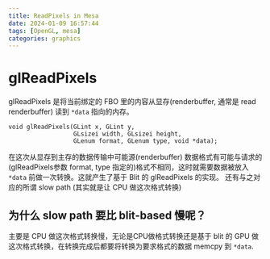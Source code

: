 ```yaml
---
title: ReadPixels in Mesa
date: 2024-01-09 16:57:44
tags: [OpenGL, mesa]
categories: graphics
---
```


# glReadPixels

glReadPixels 是将当前绑定的 FBO 里的内容从显存(renderbuffer, 通常是 read renderbuffer) 读到 `*data` 指向的内存。

```
void glReadPixels(GLint x, GLint y,
                  GLsizei width, GLsizei height,
                  GLenum format, GLenum type, void *data);
```

<!--more-->

在这次从显存到主存的数据传输中可能源(renderbuffer) 数据格式有可能与请求的(glReadPixels参数 format, type 指定的)格式不相同，这时就需要数据被放入 `*data` 前做一次转换。这就产生了基于 Blit 的 glReadPixels 的实现。 还有与之对应的所谓 slow path (其实就是让 CPU 做这次格式转换)

## 为什么 slow path 要比 blit-based 慢呢？

主要是 CPU 做这次格式转换慢，无论是CPU做格式转换还是基于 blit 的 GPU 做这次格式转换，在转换完成后都要将转换为要求格式的数据 memcpy 到 `*data`.


